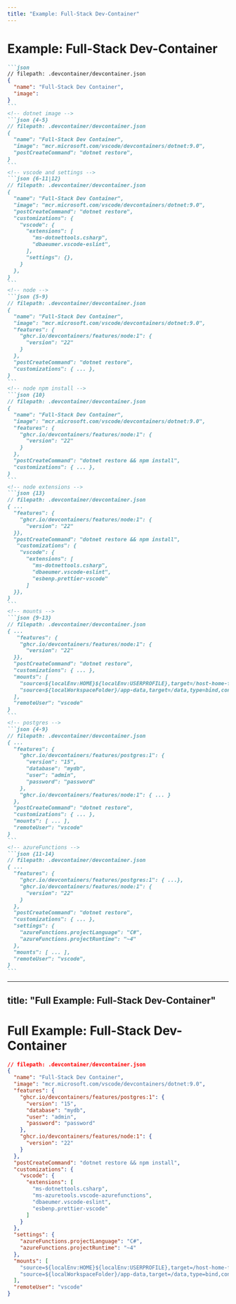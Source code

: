 ```yaml
---
title: "Example: Full-Stack Dev-Container"
---
```


<h1 class="h-auto!" > Example: Full-Stack Dev-Container	</h1>

````md magic-move
```json
// filepath: .devcontainer/devcontainer.json
{
  "name": "Full-Stack Dev Container",
  "image": 
}
```
<!-- dotnet image -->
```json {4-5}
// filepath: .devcontainer/devcontainer.json
{
  "name": "Full-Stack Dev Container",
  "image": "mcr.microsoft.com/vscode/devcontainers/dotnet:9.0", 
  "postCreateCommand": "dotnet restore",
}
```
<!-- vscode and settings -->
```json {6-11|12}
// filepath: .devcontainer/devcontainer.json
{ 
  "name": "Full-Stack Dev Container",
  "image": "mcr.microsoft.com/vscode/devcontainers/dotnet:9.0", 
  "postCreateCommand": "dotnet restore",
  "customizations": {
    "vscode": {
      "extensions": [
        "ms-dotnettools.csharp",
        "dbaeumer.vscode-eslint",
      ],
      "settings": {},
    }
  }, 
}
```
<!-- node -->
```json {5-9}
// filepath: .devcontainer/devcontainer.json
{
  "name": "Full-Stack Dev Container",
  "image": "mcr.microsoft.com/vscode/devcontainers/dotnet:9.0",
  "features": {    
    "ghcr.io/devcontainers/features/node:1": {
      "version": "22"
    }
  },
  "postCreateCommand": "dotnet restore",
  "customizations": { ... },
}
```
<!-- node npm install -->
```json {10}
// filepath: .devcontainer/devcontainer.json
{
  "name": "Full-Stack Dev Container",
  "image": "mcr.microsoft.com/vscode/devcontainers/dotnet:9.0",
  "features": {    
    "ghcr.io/devcontainers/features/node:1": {
      "version": "22"
    }
  },
  "postCreateCommand": "dotnet restore && npm install",
  "customizations": { ... },
}
```
<!-- node extensions -->
```json {13}
// filepath: .devcontainer/devcontainer.json
{ ...
  "features": {    
    "ghcr.io/devcontainers/features/node:1": {
      "version": "22"
  }},  
  "postCreateCommand": "dotnet restore && npm install",
   "customizations": {
    "vscode": {
      "extensions": [
        "ms-dotnettools.csharp",
        "dbaeumer.vscode-eslint",
        "esbenp.prettier-vscode"
      ]
  }},
}
```
<!-- mounts -->
```json {9-13}
// filepath: .devcontainer/devcontainer.json
{ ...
   "features": {    
    "ghcr.io/devcontainers/features/node:1": {
      "version": "22"
  }},
  "postCreateCommand": "dotnet restore",
  "customizations": { ... },
  "mounts": [
    "source=${localEnv:HOME}${localEnv:USERPROFILE},target=/host-home-folder,type=bind",
    "source=${localWorkspaceFolder}/app-data,target=/data,type=bind,consistency=cached"
  ],
  "remoteUser": "vscode"
}
```
<!-- postgres -->
```json {4-9}
// filepath: .devcontainer/devcontainer.json
{ ...
  "features": {
    "ghcr.io/devcontainers/features/postgres:1": {
      "version": "15",
      "database": "mydb",
      "user": "admin",
      "password": "password"
    },
    "ghcr.io/devcontainers/features/node:1": { ... }
  },
  "postCreateCommand": "dotnet restore",
  "customizations": { ... },
  "mounts": [ ... ],
  "remoteUser": "vscode"
}
```
<!-- azureFunctions -->
```json {11-14}
// filepath: .devcontainer/devcontainer.json
{ ...
  "features": {
    "ghcr.io/devcontainers/features/postgres:1": { ...},
    "ghcr.io/devcontainers/features/node:1": {
      "version": "22"
    }
  },
  "postCreateCommand": "dotnet restore",
  "customizations": { ... },
  "settings": {
    "azureFunctions.projectLanguage": "C#",
    "azureFunctions.projectRuntime": "~4"
  },
  "mounts": [ ... ],
  "remoteUser": "vscode",  
}
```
````

<!-- Notes -->
<!--
lets' create a devcontainer for a full-stack project

[click] start with BE, so use a .NET image

[click] add proper VSCode extensions for C# 

[click] now we add node

[click] add auto install npm packages

[click] add web-dev VSCode extensions

[click] add need mounts

[click] add postgres feature

[click] add azure functions support

- **Web Frontend**: Node.js and npm for frontend development
- **C# Backend**: .NET 7.0 environment for backend services
- **PostgreSQL Database**: Pre-configured PostgreSQL database
- **Azure Functions**: Ready-to-use Azure Functions support
- **Extensions**: Includes necessary VS Code extensions for full-stack development


 This example demonstrates how to set up a Dev-Container for a full-stack project, including a web frontend, C# backend, PostgreSQL database, and Azure Functions. 
 -->
---
title: "Full Example: Full-Stack Dev-Container"
---

<h1 class="h-auto!" > Full Example: Full-Stack Dev-Container </h1>

```json {*}{maxHeight:'400px'}
// filepath: .devcontainer/devcontainer.json
{
  "name": "Full-Stack Dev Container",
  "image": "mcr.microsoft.com/vscode/devcontainers/dotnet:9.0",
  "features": {
    "ghcr.io/devcontainers/features/postgres:1": {
      "version": "15",
      "database": "mydb",
      "user": "admin",
      "password": "password"
    },
    "ghcr.io/devcontainers/features/node:1": {
      "version": "22"
    }
  },
  "postCreateCommand": "dotnet restore && npm install",
  "customizations": {
    "vscode": {
      "extensions": [
        "ms-dotnettools.csharp",
        "ms-azuretools.vscode-azurefunctions",
        "dbaeumer.vscode-eslint",
        "esbenp.prettier-vscode"
      ]
    }
  },
  "settings": {
    "azureFunctions.projectLanguage": "C#",
    "azureFunctions.projectRuntime": "~4"
  },
  "mounts": [
    "source=${localEnv:HOME}${localEnv:USERPROFILE},target=/host-home-folder,type=bind",
    "source=${localWorkspaceFolder}/app-data,target=/data,type=bind,consistency=cached"
  ],
  "remoteUser": "vscode"
}
```

<!-- Notes -->
<!--
- **Web Frontend**: Node.js and npm for frontend development
- **C# Backend**: .NET 7.0 environment for backend services
- **PostgreSQL Database**: Pre-configured PostgreSQL database
- **Azure Functions**: Ready-to-use Azure Functions support
- **Extensions**: Includes necessary VS Code extensions for full-stack development


 This example demonstrates how to set up a Dev-Container for a full-stack project, including a web frontend, C# backend, PostgreSQL database, and Azure Functions. 
 -->
